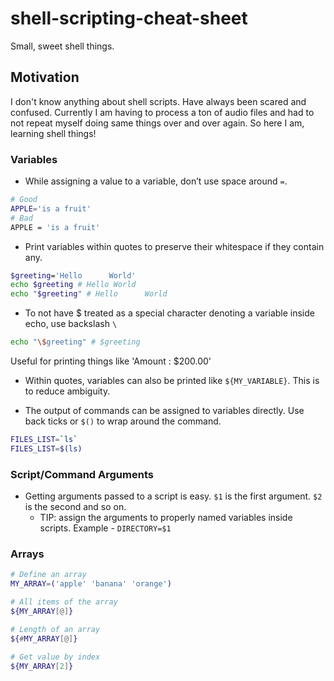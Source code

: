# shell-scripting-cheat-sheet
Small, sweet shell things.

## Motivation
I don't know anything about shell scripts. Have always been scared and confused. Currently I am having to process a ton of audio files and had to not repeat myself doing same things over and over again. So here I am, learning shell things!

### Variables
- While assigning a value to a variable, don’t use space around `=`.
```sh
# Good
APPLE='is a fruit'
# Bad
APPLE = 'is a fruit'
```
- Print variables within quotes to preserve their whitespace if they contain any.
```sh
$greeting='Hello      World'
echo $greeting # Hello World
echo "$greeting" # Hello      World
```
- To not have $ treated as a special character denoting a variable inside echo, use backslash `\`
```sh
echo "\$greeting" # $greeting
```
Useful for printing things like 'Amount : $200.00'

- Within quotes, variables can also be printed like `${MY_VARIABLE}`. This is to reduce ambiguity.

- The output of commands can be assigned to variables directly. Use back ticks or `$()` to wrap around the command.
```sh
FILES_LIST=`ls`
FILES_LIST=$(ls)
```
        
### Script/Command Arguments
- Getting arguments passed to a script is easy. `$1` is the first argument. `$2` is the second and so on.
    - TIP: assign the arguments to properly named variables inside scripts. Example - `DIRECTORY=$1`
    
### Arrays
```sh
# Define an array
MY_ARRAY=('apple' 'banana' 'orange')

# All items of the array
${MY_ARRAY[@]}

# Length of an array
${#MY_ARRAY[@]}

# Get value by index
${MY_ARRAY[2]}
```

